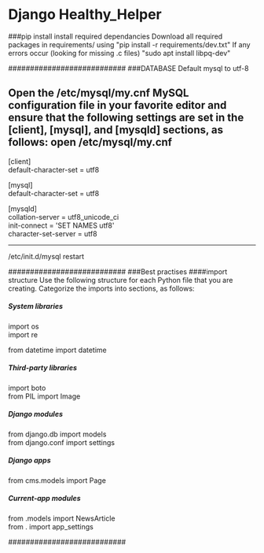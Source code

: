 # Django Healthy_Helper

###pip install
    install required dependancies
Download all required packages in requirements/ using "pip install -r requirements/dev.txt"
If any errors occur (looking for missing .c files) "sudo apt install libpq-dev"

###########################
###DATABASE
	Default mysql to utf-8

Open the /etc/mysql/my.cnf MySQL configuration file in your favorite editor and
ensure that the following settings are set in the [client], [mysql], and [mysqld]
sections, as follows:
open /etc/mysql/my.cnf
-------------
[client]<br />
default-character-set = utf8<br />

[mysql]<br />
default-character-set = utf8<br />

[mysqld]<br />
collation-server = utf8_unicode_ci<br />
init-connect = 'SET NAMES utf8'<br />
character-set-server = utf8<br />

-------------

/etc/init.d/mysql restart


###########################
###Best practises 
####import structure 
    Use the following structure for each Python file that you are creating. Categorize the
    imports into sections, as follows:
##### System libraries
import os<br />
import re<br />

from datetime import datetime
##### Third-party libraries
import boto<br />
from PIL import Image<br />
##### Django modules
from django.db import models<br />
from django.conf import settings<br />
##### Django apps
from cms.models import Page<br />
##### Current-app modules
from .models import NewsArticle<br />
from . import app_settings<br />


###########################